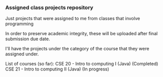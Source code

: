 ### Assigned class projects repository

Just projects that were assigned to me from classes that involve programming

In order to preserve academic integrity, these will be uploaded after final submission due date.

I'll have the projects under the category of the course that they were assigned under.

List of courses (so far):
  CSE 20 - Intro to computing I (Java) (Completed)
  CSE 21 - Intro to computing II (Java) (In progress)
  
  
